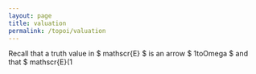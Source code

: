 ```yaml
---
layout: page
title: valuation
permalink: /topoi/valuation
---
```

Recall that a truth value in $ mathscr{E} $ is an arrow $ 1toOmega $ and that $ mathscr{E}(1
